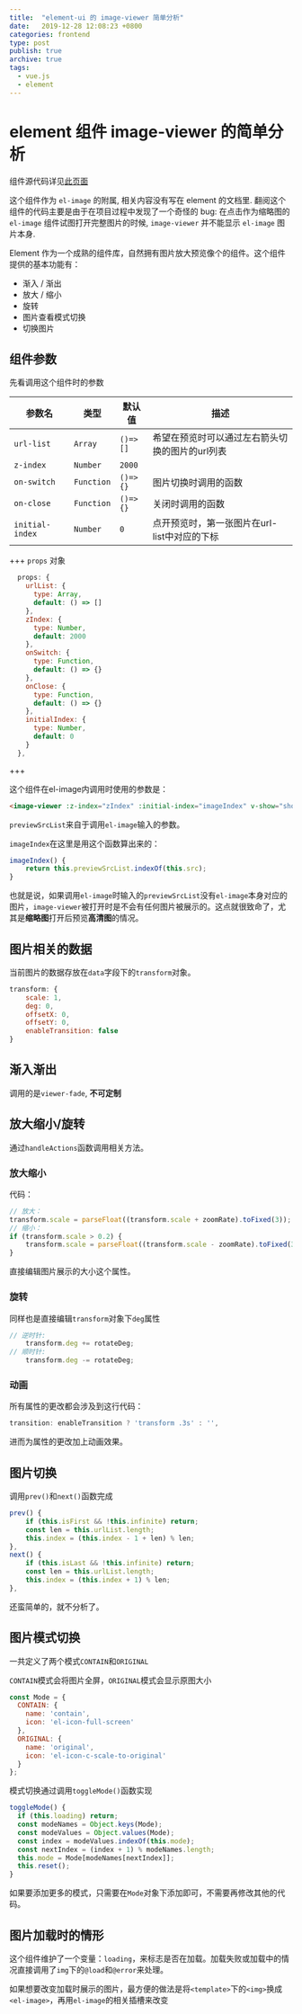 ```yaml
---
title:  "element-ui 的 image-viewer 简单分析"
date:   2019-12-28 12:08:23 +0800
categories: frontend
type: post
publish: true
archive: true
tags:
  - vue.js
  - element
---
```


# element 组件 image-viewer 的简单分析

组件源代码详见[此页面](https://github.com/ElemeFE/element/blob/dev/packages/image/src/image-viewer.vue)

这个组件作为 `el-image` 的附属, 相关内容没有写在 element 的文档里. 翻阅这个组件的代码主要是由于在项目过程中发现了一个奇怪的 bug: 在点击作为缩略图的 `el-image` 组件试图打开完整图片的时候, `image-viewer` 并不能显示 `el-image` 图片本身.

Element 作为一个成熟的组件库，自然拥有图片放大预览像个的组件。这个组件提供的基本功能有：

- 渐入 / 渐出
- 放大 / 缩小
- 旋转
- 图片查看模式切换
- 切换图片

## 组件参数

先看调用这个组件时的参数

| 参数名          | 类型       | 默认值   | 描述                                            |
| --------------- | ---------- | -------- | ----------------------------------------------- |
| `url-list`      | `Array`    | `()=>[]` | 希望在预览时可以通过左右箭头切换的图片的url列表 |
| `z-index`       | `Number`   | `2000`   |                                                 |
| `on-switch`     | `Function` | `()=>{}` | 图片切换时调用的函数                            |
| `on-close`      | `Function` | `()=>{}` | 关闭时调用的函数                                |
| `initial-index` | `Number`   | `0`      | 点开预览时，第一张图片在url-list中对应的下标    |

+++ `props` 对象
```javascript
  props: {
    urlList: {
      type: Array,
      default: () => []
    },
    zIndex: {
      type: Number,
      default: 2000
    },
    onSwitch: {
      type: Function,
      default: () => {}
    },
    onClose: {
      type: Function,
      default: () => {}
    },
    initialIndex: {
      type: Number,
      default: 0
    }
  },
```
+++

这个组件在el-image内调用时使用的参数是：

```html
<image-viewer :z-index="zIndex" :initial-index="imageIndex" v-show="showViewer" :on-close="closeViewer" :url-list="previewSrcList"/>
```

`previewSrcList`来自于调用`el-image`输入的参数。

`imageIndex`在这里是用这个函数算出来的：

```javascript
imageIndex() {
    return this.previewSrcList.indexOf(this.src);
}
```

也就是说，如果调用`el-image`时输入的`previewSrcList`没有`el-image`本身对应的图片，`image-viewer`被打开时是不会有任何图片被展示的。这点就很致命了，尤其是**缩略图**打开后预览**高清图**的情况。

## 图片相关的数据

当前图片的数据存放在`data`字段下的`transform`对象。

```javascript
transform: {
    scale: 1,
    deg: 0,
    offsetX: 0,
    offsetY: 0,
    enableTransition: false
}
```
## 渐入渐出

调用的是`viewer-fade`, **不可定制**

## 放大缩小/旋转

通过`handleActions`函数调用相关方法。

### 放大缩小

代码：

```javascript
// 放大：
transform.scale = parseFloat((transform.scale + zoomRate).toFixed(3));
// 缩小：
if (transform.scale > 0.2) {
    transform.scale = parseFloat((transform.scale - zoomRate).toFixed(3));
}
```

直接编辑图片展示的大小这个属性。

### 旋转

同样也是直接编辑`transform`对象下`deg`属性

```javascript
// 逆时针:
	transform.deg += rotateDeg;
// 顺时针:
	transform.deg -= rotateDeg;
```

### 动画

所有属性的更改都会涉及到这行代码：

```javascript
transition: enableTransition ? 'transform .3s' : '',
```

进而为属性的更改加上动画效果。

## 图片切换

调用`prev()`和`next()`函数完成

```javascript
prev() {
    if (this.isFirst && !this.infinite) return;
    const len = this.urlList.length;
    this.index = (this.index - 1 + len) % len;
},
next() {
    if (this.isLast && !this.infinite) return;
    const len = this.urlList.length;
    this.index = (this.index + 1) % len;
},
```

还蛮简单的，就不分析了。

## 图片模式切换

一共定义了两个模式`CONTAIN`和`ORIGINAL`

`CONTAIN`模式会将图片全屏，`ORIGINAL`模式会显示原图大小

```javascript
const Mode = {
  CONTAIN: {
    name: 'contain',
    icon: 'el-icon-full-screen'
  },
  ORIGINAL: {
    name: 'original',
    icon: 'el-icon-c-scale-to-original'
  }
};
```

模式切换通过调用`toggleMode()`函数实现

```javascript
toggleMode() {
  if (this.loading) return;
  const modeNames = Object.keys(Mode);
  const modeValues = Object.values(Mode);
  const index = modeValues.indexOf(this.mode);
  const nextIndex = (index + 1) % modeNames.length;
  this.mode = Mode[modeNames[nextIndex]];
  this.reset();
}
```

如果要添加更多的模式，只需要在`Mode`对象下添加即可，不需要再修改其他的代码。

## 图片加载时的情形

这个组件维护了一个变量：`loading`，来标志是否在加载。加载失败或加载中的情况直接调用了`img`下的`@load`和`@error`来处理。

如果想要改变加载时展示的图片，最方便的做法是将`<template>`下的`<img>`换成`<el-image>`，再用`el-image`的相关插槽来改变
